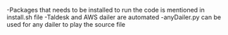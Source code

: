 -Packages that needs to be installed to run the code is mentioned in install.sh file
-Taldesk and AWS dailer are automated 
-anyDailer.py can be used for any dailer to play the source file


